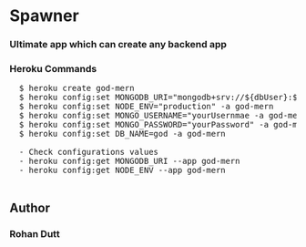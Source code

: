# Spawner
### Ultimate app which can create any backend app




### Heroku Commands
<pre>
  $ heroku create god-mern  
  $ heroku config:set MONGODB_URI="mongodb+srv://${dbUser}:${dbPassword}@devconnector.wws0c.mongodb.net/${dbName}?retryWrites=true&w=majority" -a god-mern  
  $ heroku config:set NODE_ENV="production" -a god-mern  
  $ heroku config:set MONGO_USERNAME="yourUsernmae -a god-mern  
  $ heroku config:set MONGO_PASSWORD="yourPassword" -a god-mern  
  $ heroku config:set DB_NAME=god -a god-mern  

  - Check configurations values  
  - heroku config:get MONGODB_URI --app god-mern  
  - heroku config:get NODE_ENV --app god-mern   

</pre>

## Author 
### Rohan Dutt